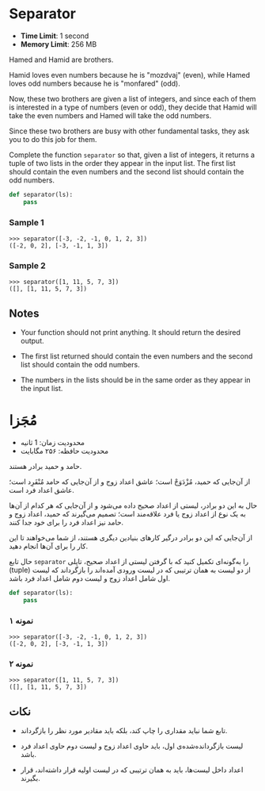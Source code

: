 # Separator

- **Time Limit**: 1 second
- **Memory Limit**: 256 MB

Hamed and Hamid are brothers.

Hamid loves even numbers because he is "mozdvaj" (even), while Hamed loves odd numbers because he is "monfared" (odd).

Now, these two brothers are given a list of integers, and since each of them is interested in a type of numbers (even or odd), they decide that Hamid will take the even numbers and Hamed will take the odd numbers.

Since these two brothers are busy with other fundamental tasks, they ask you to do this job for them.

Complete the function `separator` so that, given a list of integers, it returns a tuple of two lists in the order they appear in the input list. The first list should contain the even numbers and the second list should contain the odd numbers.

```python
def separator(ls):
    pass
```

### Sample 1

```terminal
>>> separator([-3, -2, -1, 0, 1, 2, 3])
([-2, 0, 2], [-3, -1, 1, 3])
```


### Sample 2

```terminal
>>> separator([1, 11, 5, 7, 3])
([], [1, 11, 5, 7, 3])
```

## Notes

- Your function should not print anything. It should return the desired output.

- The first list returned should contain the even numbers and the second list should contain the odd numbers.

- The numbers in the lists should be in the same order as they appear in the input list.



# مُجَزا

- محدودیت زمان: 1 ثانیه
- محدودیت حافظه: ۲۵۶ مگابایت

حامد و حمید برادر هستند.

از آن‌جایی که حمید، مُزْدَوَجْ است؛ عاشق اعداد زوج و از آن‌جایی که حامد مُنْفَرِد است؛ عاشق اعداد فرد است.

حال به این دو برادر، لیستی از اعداد صحیح داده می‌شود و از آن‌جایی که هر کدام از آن‌ها به یک نوع از اعداد زوج یا فرد علاقه‌مند است؛ تصمیم می‌گیرند که حمید، اعداد زوج و حامد نیز اعداد فرد را برای خود جدا کنند.

از آن‌جایی که این دو برادر درگیر کارهای بنیادین دیگری هستند، از شما می‌خواهند تا این کار را برای آن‌ها انجام دهید.

حال تابع `separator` را به‌گونه‌ای تکمیل کنید که با گرفتن لیستی از اعداد صحیح، تاپلی (tuple) از دو لیست به همان ترتیبی که در لیست ورودی آمده‌اند را بازگرداند که لیست اول شامل اعداد زوج و لیست دوم شامل اعداد فرد باشد.

```python
def separator(ls):
    pass
```

### نمونه ۱

```terminal
>>> separator([-3, -2, -1, 0, 1, 2, 3])
([-2, 0, 2], [-3, -1, 1, 3])
```


### نمونه ۲

```terminal
>>> separator([1, 11, 5, 7, 3])
([], [1, 11, 5, 7, 3])
```

## نکات

- تابع شما نباید مقداری را چاپ کند، بلکه باید مقادیر مورد نظر را بازگرداند.

- لیست بازگردانده‌شده‌ی اول، باید حاوی اعداد زوج و لیست دوم حاوی اعداد فرد باشد. 

- اعداد داخل لیست‌ها، باید به همان ترتیبی که در لیست اولیه قرار داشته‌اند، قرار بگیرند.
